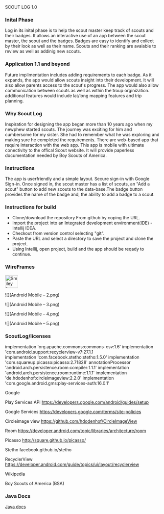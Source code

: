 SCOUT LOG 1.0

### Inital Phase
Log in its inital phase is to help the scout master keep track of scouts and their badges. It allows an interactive 
use of an app between the scout master, the scout and the badges. Badges are easy to identify and collect by their look as well as their name. Scouts and their ranking are avaiable to review as well as addinig new scouts.

### Application 1.1 and beyond
Future implimentation includes adding requirements to each badge. As it expands, the app would allow scouts insight into their development. It will also allow parents access to the scout's progress. The app would also allow communication between scouts as well as within the troup orginization. additional features would include lat/long mapping features and trip planning.

### Why Scout Log
Inspiration for designing the app began more than 10 years ago when my newphew started scouts. The journey was exciting for him and cumbersome for my sister. She had to remember what he was exploring and making sure he completed the requirements. There are web-based app that require interaction with the web app. This app is mobile with ultimate conectivity to the offical Scout website. It will provide paperless documentation needed by Boy Scouts of America.  

### Instructions
The app is userfriendly and a simple layout. Secure sign-in with Google Sign-in. Once signed in, the scout master has a list of scouts, an "Add a scout" button to add new scouts to the data-base.The badge button provides the name of the badge and, the ability to add a badge to a scout.

### Instructions for build
* Clone/download the repository From github by coping the URL.
* Import the project into an Integrated development environment(IDE) - Intellij IDEA.
* Checkout from version control selecting "git".
* Paste the URL and select a directory to save the project and clone the project.
* Using Intellij, open project, build and the app should be reqady to continue.
### WireFrames 

 <img src="Android Mobile – 2.png" alt="Smiley face" height="42" width="42"> 

![](Android Mobile – 2.png)

![](Android Mobile – 3.png)

![](Android Mobile – 4.png)

![](Android Mobile – 5.png)



### ScoutLog/licenses
     
implementation 'org.apache.commons:commons-csv:1.6'
implementation 'com.android.support:recyclerview-v7:27.1.1    
implementation 'com.facebook.stetho:stetho:1.5.0'
implementation 'com.squareup.picasso:picasso:2.71828'
annotationProcessor 'android.arch.persistence.room:compiler:1.1.1'
implementation 'android.arch.persistence.room:runtime:1.1.1'
implementation 'de.hdodenhof:circleimageview:2.2.0'
implementation 'com.google.android.gms:play-services-auth:16.0.1'

Google

Play Services API
https://developers.google.com/android/guides/setup

Google Services
https://developers.google.com/terms/site-policies

Circleimage view
https://github.com/hdodenhof/CircleImageView

Room
https://developer.android.com/topic/libraries/architecture/room

Picasso
http://square.github.io/picasso/

Stetho
facebook.github.io/stetho

RecyclerView
https://developer.android.com/guide/topics/ui/layout/recyclerview


Wikipedia

Boy Scouts of America (BSA)

### Java Docs
[Java docs](docs)

